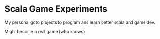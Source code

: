 # Scala Game Experiments

My personal goto projects to program and learn better scala and game dev.

Might become a real game (who knows)
